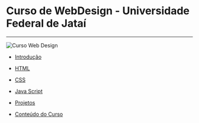 # Curso de WebDesign - Universidade Federal de Jataí
----

![Curso Web Design](https://user-images.githubusercontent.com/81576640/220622061-82808e09-87b7-46c0-9f49-3eb9f6049264.png)


- [Introdução](introdução.md)
- [HTML](html.md)
- [CSS](css.md)
- [Java Script]()
- [Projetos]()

- [Conteúdo do Curso](https://github.com/marcoswagner-commits/webdesign/files/10824386/Conteudo_Basico_v1.pdf)

  

